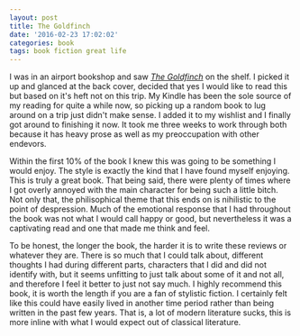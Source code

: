 ```yaml
---
layout: post
title: The Goldfinch
date: '2016-02-23 17:02:02'
categories: book
tags: book fiction great life
---
```


I was in an airport bookshop and saw [*The Goldfinch*][gold-amazon]
on the shelf. I picked it up and glanced at the back cover, decided
that yes I would like to read this but based on it's heft not on
this trip. My Kindle has been the sole source of my reading for
quite a while now, so picking up a random book to lug around on
a trip just didn't make sense. I added it to my wishlist and I finally
got around to finishing it now. It took me three weeks to work through
both because it has heavy prose as well as my preoccupation with
other endevors.

Within the first 10% of the book I knew this was going to be something
I would enjoy. The style is exactly the kind that I have found myself
enjoying. This is truly a great book. That being said, there were
plenty of times where I got overly annoyed with the main character for
being such a little bitch. Not only that, the philisophical theme
that this ends on is nihilistic to the point of despression. Much
of the emotional response that I had throughout the book was not
what I would call happy or good, but nevertheless it was a captivating
read and one that made me think and feel.

To be honest, the longer the book, the harder it is to write these
reviews or whatever they are. There is so much that I could talk about,
different thoughts I had during different parts, characters that I did
and did not identify with, but it seems unfitting to just talk about
some of it and not all, and therefore I feel it better to just not
say much. I highly recommend this book, it is worth the length
if you are a fan of stylistic fiction. I certainly felt like this
could have easily lived in another time period rather than being
written in the past few years. That is, a lot of modern literature
sucks, this is more inline with what I would expect out of classical
literature.


[gold-amazon]:      http://amzn.com/B00BAXFECK

